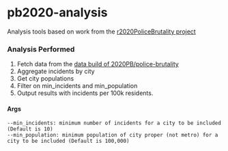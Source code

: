 # pb2020-analysis

Analysis tools based on work from the [r2020PoliceBrutality project](https://github.com/2020PB/police-brutality)

### Analysis Performed

1. Fetch data from the [data build of 2020PB/police-brutality](https://github.com/2020PB/police-brutality/blob/data_build/all-locations-v2.json)
2. Aggregate incidents by city
3. Get city populations
4. Filter on min_incidents and min_population
5. Output results with incidents per 100k residents.


#### Args

```
--min_incidents: minimum number of incidents for a city to be included (Default is 10)
--min_population: minimum population of city proper (not metro) for a city to be included (Default is 100,000)
```
